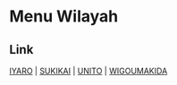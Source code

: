 # Menu Wilayah

## Link

[IYARO](https://github.com/gigit-pemilu/pemilu-2024-94-papua-tengah/tree/main/pilpres/hitung-suara/sub/94-papua-tengah/sub/06-dogiyai/sub/05-sukikai-selatan/sub/2003-iyaro)
 | 
[SUKIKAI](https://github.com/gigit-pemilu/pemilu-2024-94-papua-tengah/tree/main/pilpres/hitung-suara/sub/94-papua-tengah/sub/06-dogiyai/sub/05-sukikai-selatan/sub/2002-sukikai)
 | 
[UNITO](https://github.com/gigit-pemilu/pemilu-2024-94-papua-tengah/tree/main/pilpres/hitung-suara/sub/94-papua-tengah/sub/06-dogiyai/sub/05-sukikai-selatan/sub/2001-unito)
 | 
[WIGOUMAKIDA](https://github.com/gigit-pemilu/pemilu-2024-94-papua-tengah/tree/main/pilpres/hitung-suara/sub/94-papua-tengah/sub/06-dogiyai/sub/05-sukikai-selatan/sub/2004-wigoumakida)


